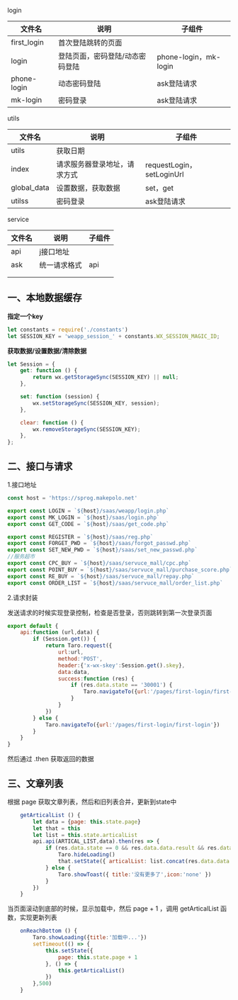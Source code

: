 



login

| 文件名      | 说明                            | 子组件                |
| ----------- | ------------------------------- | --------------------- |
| first_login | 首次登陆跳转的页面              |                       |
| login       | 登陆页面，密码登陆/动态密码登陆 | phone-login，mk-login |
| phone-login | 动态密码登陆                    | ask登陆请求           |
| mk-login    | 密码登录                        | ask登陆请求           |



utils

| 文件名      | 说明                         | 子组件                    |
| ----------- | ---------------------------- | ------------------------- |
| utils       | 获取日期                     |                           |
| index       | 请求服务器登录地址，请求方式 | requestLogin，setLoginUrl |
| global_data | 设置数据，获取数据           | set，get                  |
| utilss      | 密码登录                     | ask登陆请求               |



service

| 文件名 | 说明         | 子组件 |
| ------ | ------------ | ------ |
| api    | j接口地址    |        |
| ask    | 统一请求格式 | api    |
|        |              |        |
|        |              |        |



## 一、本地数据缓存

**指定一个key**

```javascript
let constants = require('./constants')
let SESSION_KEY = 'weapp_session_' + constants.WX_SESSION_MAGIC_ID;
```

**获取数据/设置数据/清除数据**

```javascript
let Session = {
    get: function () {
        return wx.getStorageSync(SESSION_KEY) || null;
    },

    set: function (session) {
        wx.setStorageSync(SESSION_KEY, session);
    },

    clear: function () {
        wx.removeStorageSync(SESSION_KEY);
    },
};
```



## 二、接口与请求

1.接口地址

```javascript
const host = 'https://sprog.makepolo.net'

export const LOGIN = `${host}/saas/weapp/login.php`
export const MK_LOGIN = `${host}/saas/login.php`
export const GET_CODE = `${host}/saas/get_code.php`

export const REGISTER = `${host}/saas/reg.php`
export const FORGET_PWD = `${host}/saas/forgot_passwd.php`
export const SET_NEW_PWD = `${host}/saas/set_new_passwd.php`
//服务超市
export const CPC_BUY = `${host}/saas/servuce_mall/cpc.php`
export const POINT_BUY = `${host}/saas/servuce_mall/purchase_score.php`
export const RE_BUY = `${host}/saas/servuce_mall/repay.php`
export const ORDER_LIST = `${host}/saas/servuce_mall/order_list.php`
```



2.请求封装

发送请求的时候实现登录控制，检查是否登录，否则跳转到第一次登录页面

```javascript
export default {
	api:function (url,data) {
		if (Session.get()) {
			return Taro.request({
				url:url,
				method:'POST',
				header:{'x-wx-skey':Session.get().skey},
				data:data,
				success:function (res) {
					if (res.data.state == '30001') {
						Taro.navigateTo({url:'/pages/first-login/first-login'})
					}
				}
			})
		} else {
			Taro.navigateTo({url:'/pages/first-login/first-login'})
		}
	}
}
```

然后通过 .then 获取返回的数据



## 三、文章列表

根据 page 获取文章列表，然后和旧列表合并，更新到state中

```javascript
	getArticalList () {
		let data = {page: this.state.page}
		let that = this
		let list = this.state.articalList
		api.api(ARTICAL_LIST,data).then(res => {
			if (res.data.state == 0 && res.data.data.result && res.data.data.result.length !== 0) {
				Taro.hideLoading()
				that.setState({ articalList: list.concat(res.data.data.result) })
			} else {
				Taro.showToast({ title:'没有更多了',icon:'none' })
			}
		})
	}
```



当页面滚动到底部的时候，显示加载中，然后 page + 1 ，调用 getArticalList 函数，实现更新列表

```javascript
	onReachBottom () {
		Taro.showLoading({title:'加载中...'})
		setTimeout(() => {
			this.setState({
				page: this.state.page + 1
			}, () => {
				this.getArticalList()
			})
		},500)
	}
```



